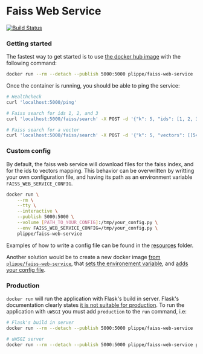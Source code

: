 # Faiss Web Service

[![Build Status](https://app.wercker.com/status/853a8945150f857d0c394e34884d33e0/s/master)](https://app.wercker.com/project/byKey/853a8945150f857d0c394e34884d33e0)

### Getting started
The fastest way to get started is to use [the docker hub image](https://hub.docker.com/r/plippe/faiss-web-service/) with the following command:
```sh
docker run --rm --detach --publish 5000:5000 plippe/faiss-web-service
```

Once the container is running, you should be able to ping the service:
```sh
# Healthcheck
curl 'localhost:5000/ping'

# Faiss search for ids 1, 2, and 3
curl 'localhost:5000/faiss/search' -X POST -d '{"k": 5, "ids": [1, 2, 3]}'

# Faiss search for a vector
curl 'localhost:5000/faiss/search' -X POST -d '{"k": 5, "vectors": [[54.7, 0.3, 0.6, 0.4, 0.1, 0.7, 0.2, 0.0, 0.6, 0.5, 0.3, 0.2, 0.1, 0.9, 0.3, 0.6, 0.2, 0.9, 0.5, 0.0, 0.9, 0.1, 0.9, 0.1, 0.5, 0.5, 0.8, 0.8, 0.5, 0.2, 0.6, 0.2, 0.2, 0.7, 0.1, 0.7, 0.8, 0.2, 0.9, 0.0, 0.4, 0.4, 0.9, 0.0, 0.6, 0.4, 0.4, 0.6, 0.6, 0.2, 0.5, 0.0, 0.1, 0.6, 0.0, 0.0, 0.4, 0.7, 0.5, 0.7, 0.2, 0.5, 0.5, 0.7]]}'
```

### Custom config
By default, the faiss web service will download files for the faiss index, and for the ids to vectors mapping. This behavior can be overwritten by writting your own configuration file, and having its path as an environment variable `FAISS_WEB_SERVICE_CONFIG`.

```sh
docker run \
    --rm \
    --tty \
    --interactive \
    --publish 5000:5000 \
    --volume [PATH_TO_YOUR_CONFIG]:/tmp/your_config.py \
    --env FAISS_WEB_SERVICE_CONFIG=/tmp/your_config.py \
    plippe/faiss-web-service
```

Examples of how to write a config file can be found in the [resources](https://github.com/Plippe/faiss-web-service/tree/master/resources) folder.

Another solution would be to create a new docker image [from `plippe/faiss-web-service`](https://docs.docker.com/engine/reference/builder/#from), that [sets the environement variable](https://docs.docker.com/engine/reference/builder/#env), and [adds your config file](https://docs.docker.com/engine/reference/builder/#add).


### Production
`docker run` will run the application with Flask's build in server. Flask's documentation clearly states [it is not suitable for production](http://flask.pocoo.org/docs/0.12/deploying/). To run the application with `uWSGI` you must add `production` to the `run` command, i.e:

```sh
# Flask's build in server
docker run --rm --detach --publish 5000:5000 plippe/faiss-web-service

# uWSGI server
docker run --rm --detach --publish 5000:5000 plippe/faiss-web-service production
```
